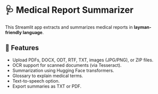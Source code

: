 # 🩺 Medical Report Summarizer

This Streamlit app extracts and summarizes medical reports in **layman-friendly language**.

## 🚀 Features
- Upload PDFs, DOCX, ODT, RTF, TXT, images (JPG/PNG), or ZIP files.
- OCR support for scanned documents (via Tesseract).
- Summarization using Hugging Face transformers.
- Glossary to explain medical terms.
- Text-to-speech option.
- Export summaries as TXT or PDF.
